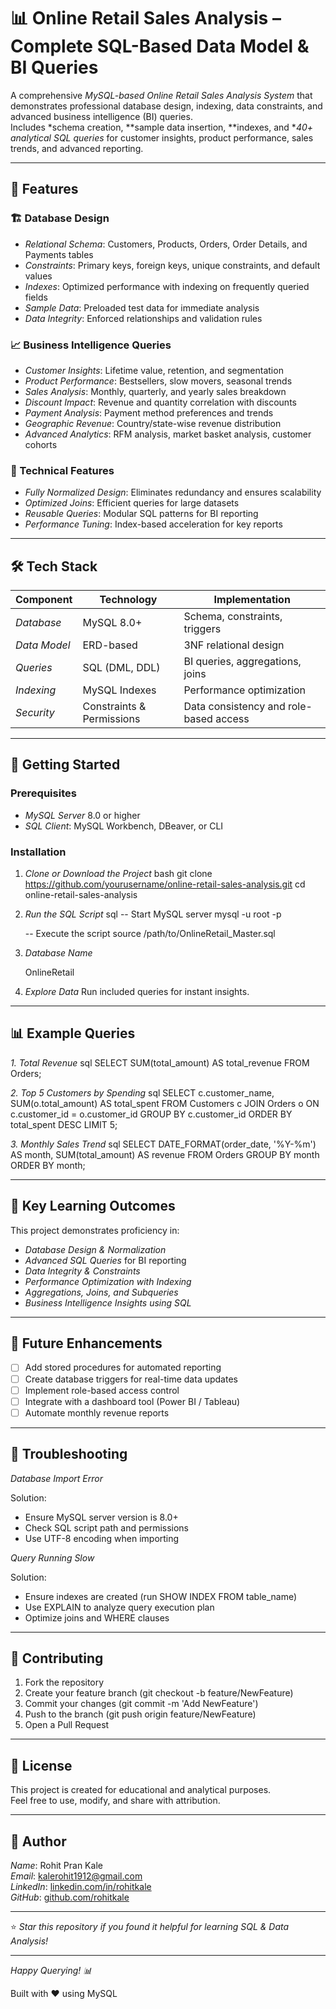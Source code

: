 # 📊 Online Retail Sales Analysis – Complete SQL-Based Data Model & BI Queries

A comprehensive *MySQL-based Online Retail Sales Analysis System* that demonstrates professional database design, indexing, data constraints, and advanced business intelligence (BI) queries.  
Includes *schema creation, **sample data insertion, **indexes, and **40+ analytical SQL queries* for customer insights, product performance, sales trends, and advanced reporting.

***

## 🚀 Features

### 🏗 Database Design
- *Relational Schema*: Customers, Products, Orders, Order Details, and Payments tables
- *Constraints*: Primary keys, foreign keys, unique constraints, and default values
- *Indexes*: Optimized performance with indexing on frequently queried fields
- *Sample Data*: Preloaded test data for immediate analysis
- *Data Integrity*: Enforced relationships and validation rules

### 📈 Business Intelligence Queries
- *Customer Insights*: Lifetime value, retention, and segmentation
- *Product Performance*: Bestsellers, slow movers, seasonal trends
- *Sales Analysis*: Monthly, quarterly, and yearly sales breakdown
- *Discount Impact*: Revenue and quantity correlation with discounts
- *Payment Analysis*: Payment method preferences and trends
- *Geographic Revenue*: Country/state-wise revenue distribution
- *Advanced Analytics*: RFM analysis, market basket analysis, customer cohorts

### 🔧 Technical Features
- *Fully Normalized Design*: Eliminates redundancy and ensures scalability
- *Optimized Joins*: Efficient queries for large datasets
- *Reusable Queries*: Modular SQL patterns for BI reporting
- *Performance Tuning*: Index-based acceleration for key reports

***

## 🛠 Tech Stack

| Component | Technology | Implementation |
|-----------|------------|----------------|
| *Database* | MySQL 8.0+ | Schema, constraints, triggers |
| *Data Model* | ERD-based | 3NF relational design |
| *Queries* | SQL (DML, DDL) | BI queries, aggregations, joins |
| *Indexing* | MySQL Indexes | Performance optimization |
| *Security* | Constraints & Permissions | Data consistency and role-based access |

***

## 🚀 Getting Started

### Prerequisites
- *MySQL Server* 8.0 or higher
- *SQL Client*: MySQL Workbench, DBeaver, or CLI

### Installation

1. *Clone or Download the Project*
   bash
   git clone https://github.com/yourusername/online-retail-sales-analysis.git
   cd online-retail-sales-analysis
   

2. *Run the SQL Script*
   sql
   -- Start MySQL server
   mysql -u root -p

   -- Execute the script
   source /path/to/OnlineRetail_Master.sql
   

3. *Database Name*
   
   OnlineRetail
   

4. *Explore Data*
   Run included queries for instant insights.

***

## 📊 Example Queries

*1. Total Revenue*
sql
SELECT SUM(total_amount) AS total_revenue FROM Orders;


*2. Top 5 Customers by Spending*
sql
SELECT c.customer_name, SUM(o.total_amount) AS total_spent
FROM Customers c
JOIN Orders o ON c.customer_id = o.customer_id
GROUP BY c.customer_id
ORDER BY total_spent DESC
LIMIT 5;


*3. Monthly Sales Trend*
sql
SELECT DATE_FORMAT(order_date, '%Y-%m') AS month, SUM(total_amount) AS revenue
FROM Orders
GROUP BY month
ORDER BY month;


***

## 🌟 Key Learning Outcomes

This project demonstrates proficiency in:
- *Database Design & Normalization*
- *Advanced SQL Queries* for BI reporting
- *Data Integrity & Constraints*
- *Performance Optimization with Indexing*
- *Aggregations, Joins, and Subqueries*
- *Business Intelligence Insights using SQL*

***

## 🚀 Future Enhancements
- [ ] Add stored procedures for automated reporting
- [ ] Create database triggers for real-time data updates
- [ ] Implement role-based access control
- [ ] Integrate with a dashboard tool (Power BI / Tableau)
- [ ] Automate monthly revenue reports

***

## 🐛 Troubleshooting

*Database Import Error*

Solution:
- Ensure MySQL server version is 8.0+
- Check SQL script path and permissions
- Use UTF-8 encoding when importing


*Query Running Slow*

Solution:
- Ensure indexes are created (run SHOW INDEX FROM table_name)
- Use EXPLAIN to analyze query execution plan
- Optimize joins and WHERE clauses


***

## 🤝 Contributing
1. Fork the repository
2. Create your feature branch (git checkout -b feature/NewFeature)
3. Commit your changes (git commit -m 'Add NewFeature')
4. Push to the branch (git push origin feature/NewFeature)
5. Open a Pull Request

***

## 📄 License
This project is created for educational and analytical purposes.  
Feel free to use, modify, and share with attribution.

***

## 🙋 Author
*Name*: Rohit Pran Kale  
*Email*: [kalerohit1912@gmail.com](mailto:kalerohit1912@gmail.com)  
*LinkedIn*: [linkedin.com/in/rohitkale](https://linkedin.com/in/rohitkale)  
*GitHub*: [github.com/rohitkale](https://github.com/rohitkale)

***

⭐ *Star this repository if you found it helpful for learning SQL & Data Analysis!*

***

*Happy Querying! 📊*

Built with ❤ using MySQL
